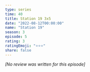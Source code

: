 ```yaml
---
type: series
time: 40
title: Station 19 3x5
date: "2022-08-12T00:00:00"
name: "Station 19"
season: 3
episode: 5
rating: 3
ratingEmoji: "⭐️⭐️⭐️"
share: false
---
```


_[No review was written for this episode]_

